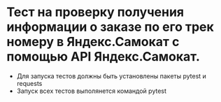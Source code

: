 # Тест на проверку получения информации о заказе по его трек номеру в Яндекс.Самокат с помощью API Яндекс.Самокат.
* Для запуска тестов должны быть установлены пакеты pytest и requests  
* Запуск всех тестов выполянется командой pytest

